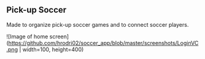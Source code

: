 ## Pick-up Soccer

Made to organize pick-up soccer games and to connect soccer players.

![Image of home screen](https://github.com/hrodri02/soccer_app/blob/master/screenshots/LoginVC.png | width=100, height=400)
